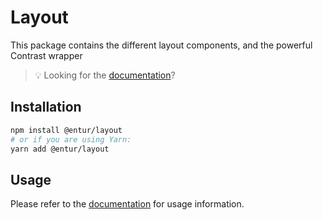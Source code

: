 # Layout

This package contains the different layout components, and the powerful Contrast wrapper

> 💡 Looking for the [documentation](https://design.entur.org/komponenter/layout-and-surfaces/contrast-sections)?

## Installation

```sh
npm install @entur/layout
# or if you are using Yarn:
yarn add @entur/layout
```

## Usage

Please refer to the [documentation](https://design.entur.org/komponenter/layout-and-surfaces/alert-boxes) for usage information.
